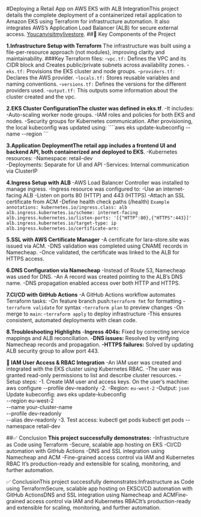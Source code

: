 #Deploying a Retail App on AWS EKS with ALB IntegrationThis project details the complete deployment of a containerized retail application to Amazon EKS using Terraform for infrastructure automation.
It also integrates AWS’s Application Load Balancer (ALB) for secure external access. [Youcanvisitmylivestore](lara-store.site).
##🔧 Key Components of the Project

**1.**Infrastructure Setup with Terraform****
The infrastructure was built using a file-per-resource approach (not modules), improving clarity and maintainability.
###Key Terraform files:
-```vpc.tf:``` Defines the VPC and its CIDR block and Creates public/private subnets across availability zones.
-```eks.tf:``` Provisions the EKS cluster and node groups.
-```providers.tf:``` Declares the AWS provider.
-```locals.tf:``` Stores reusable variables and naming conventions.
-```versions.tf:``` Defines the versions for the different providers used.
-```output.tf:``` This outputs some information about the cluster created and the vpc.

**2.EKS Cluster ConfigurationThe cluster was defined in eks.tf**.
-It includes:                                                                                                                                                                                                                                                                          -Auto-scaling worker node groups.
      -IAM roles and policies for both EKS and nodes.
      -Security groups for Kubernetes communication.
   After provisioning, the local kubeconfig was updated using: ````aws eks update-kubeconfig --name  --region ```

 
**3.Application DeploymentThe retail app includes a frontend UI and backend API, both containerized and deployed to EKS**.
-Kubernetes resources: 
   -Namespace: retail-dev  
   -Deployments: Separate for UI and API
   -Services: Internal communication via ClusterIP

**4.Ingress Setup with ALB**
-AWS Load Balancer Controller was installed to manage ingress.
-Ingress resource was configured to:
   -Use an internet-facing ALB
   -Listen on ports 80 (HTTP) and 443 (HTTPS)
   -Attach an SSL certificate from ACM
   -Define health check paths (/health)
   ``Example annotations: kubernetes.io/ingress.class: alb
   alb.ingress.kubernetes.io/scheme: internet-facing
   alb.ingress.kubernetes.io/listen-ports: '[{"HTTP":80},{"HTTPS":443}]'
   alb.ingress.kubernetes.io/target-type: ip
   alb.ingress.kubernetes.io/certificate-arn:``

**5.SSL with AWS Certificate Manager**
-A certificate for lara-store.site was issued via ACM.
-DNS validation was completed using CNAME records in Namecheap.
-Once validated, the certificate was linked to the ALB for HTTPS access.

**6.DNS Configuration via Namecheap**
-Instead of Route 53, Namecheap was used for DNS.
-An A record was created pointing to the ALB’s DNS name.
-DNS propagation enabled access over both HTTP and HTTPS.

**7.CI/CD with GitHub Actions**
-A GitHub Actions workflow automates Terraform tasks:
   -On feature branch push:```terraform fmt``` for formatting
   -```terraform validate``` for syntax
   -```terraform plan``` to preview changes
-On merge to ```main```:
   -```terraform apply``` to deploy infrastructure
-This ensures consistent, automated deployments with clean code.

**8.Troubleshooting Highlights**
-**Ingress 404s:** Fixed by correcting service mappings and ALB reconciliation.
-**DNS issues:** Resolved by verifying Namecheap records and propagation.
**-HTTPS failures:** Solved by updating ALB security group to allow port 443.


**👤 IAM User Access & RBAC Integration**
-An IAM user was created and integrated with the EKS cluster using Kubernetes RBAC.
-The user was granted read-only permissions to list and describe cluster resources.
-Setup steps:
   -1. Create IAM user and access keys.
   On the user’s machine:
   aws configure --profile dev-readonly
-2. -Region: ```eu-west-2```
   -Output: ```json```
   Update kubeconfig: 
aws eks update-kubeconfig  
--region eu-west-2   
--name your-cluster-name   
--profile dev-readonly   
--alias dev-readonly
-3. Test access: kubectl get pods
kubectl get pods --namespace retail-dev

##✅ Conclusion
**This project successfully demonstrates:**
-Infrastructure as Code using Terraform
-Secure, scalable app hosting on EKS
-CI/CD automation with GitHub Actions
-DNS and SSL integration using Namecheap and ACM
-Fine-grained access control via IAM and Kubernetes RBAC
It’s production-ready and extensible for scaling, monitoring, and further automation.

✅ ConclusionThis project successfully demonstrates:Infrastructure as Code using TerraformSecure, scalable app hosting on EKSCI/CD automation with GitHub ActionsDNS and SSL integration using Namecheap and ACMFine-grained access control via IAM and Kubernetes RBACIt’s production-ready and extensible for scaling, monitoring, and further automation.
